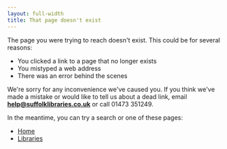 ```yaml
---
layout: full-width
title: That page doesn't exist
---
```


The page you were trying to reach doesn't exist. This could be for several reasons:

- You clicked a link to a page that no longer exists
- You mistyped a web address
- There was an error behind the scenes

We're sorry for any inconvenience we've caused you. If you think we've made a mistake or would like to tell us about a dead link, email **help@suffolklibraries.co.uk** or call 01473 351249.

In the meantime, you can try a search or one of these pages:

- [Home](/)
- [Libraries](/libraries)
